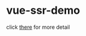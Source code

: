 # vue-ssr-demo

click [there](https://github.com/zyl1314/vue-ssr-demo/issues/2) for more detail







